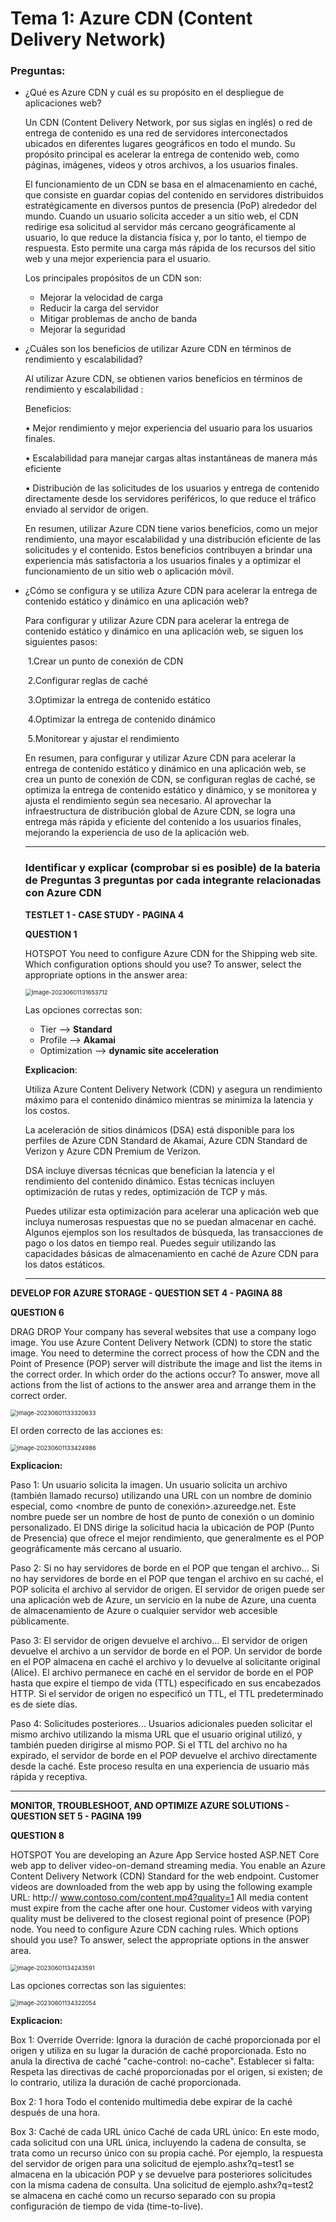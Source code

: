 # Tema 1: Azure CDN (Content Delivery Network)



### Preguntas:

- ¿Qué es Azure CDN y cuál es su propósito en el despliegue de aplicaciones web?

  

  Un CDN (Content Delivery Network, por sus siglas en inglés) o red de entrega de contenido es una red de servidores interconectados ubicados en diferentes lugares geográficos en todo el mundo. Su propósito principal es acelerar la entrega de contenido web, como páginas, imágenes, videos y otros archivos, a los usuarios finales.

  El funcionamiento de un CDN se basa en el almacenamiento en caché, que consiste en guardar copias del contenido en servidores distribuidos estratégicamente en diversos puntos de presencia (PoP) alrededor del mundo. Cuando un usuario solicita acceder a un sitio web, el CDN redirige esa solicitud al servidor más cercano geográficamente al usuario, lo que reduce la distancia física y, por lo tanto, el tiempo de respuesta. Esto permite una carga más rápida de los recursos del sitio web y una mejor experiencia para el usuario.

  Los principales propósitos de un CDN son:

  - Mejorar la velocidad de carga
  - Reducir la carga del servidor
  - Mitigar problemas de ancho de banda
  - Mejorar la seguridad

  

- ¿Cuáles son los beneficios de utilizar Azure CDN en términos de rendimiento y
  escalabilidad?

  Al utilizar Azure CDN, se obtienen varios beneficios en términos de rendimiento y escalabilidad :

  Beneficios:

  • Mejor rendimiento y mejor experiencia del usuario para los usuarios finales.

  • Escalabilidad para manejar cargas altas instantáneas de manera más eficiente

  • Distribución de las solicitudes de los usuarios y entrega de contenido directamente desde los servidores periféricos, lo que reduce el tráfico enviado al servidor de origen.

  En resumen, utilizar Azure CDN tiene varios beneficios, como un mejor rendimiento, una mayor escalabilidad y una distribución eficiente de las solicitudes y el contenido. Estos beneficios contribuyen a brindar una experiencia más satisfactoria a los usuarios finales y a optimizar el funcionamiento de un sitio web o aplicación móvil.

  

- ¿Cómo se configura y se utiliza Azure CDN para acelerar la entrega de contenido estático
  y dinámico en una aplicación web?

  Para configurar y utilizar Azure CDN para acelerar la entrega de contenido estático y dinámico en una aplicación web, se siguen los siguientes pasos:

  ​	1.Crear un punto de conexión de CDN

  ​	2.Configurar reglas de caché

  ​	3.Optimizar la entrega de contenido estático

  ​	4.Optimizar la entrega de contenido dinámico

  ​	5.Monitorear y ajustar el rendimiento

  En resumen, para configurar y utilizar Azure CDN para acelerar la entrega de contenido estático y dinámico en una aplicación web, se crea un punto de conexión de CDN, se configuran reglas de caché, se optimiza la entrega de contenido estático y dinámico, y se monitorea y ajusta el rendimiento según sea necesario. Al aprovechar la infraestructura de distribución global de Azure CDN, se logra una entrega más rápida y eficiente del contenido a los usuarios finales, mejorando la experiencia de uso de la aplicación web.

  

  

  -------------------------------------------------------------------------------------------------------------------------------------------------------------------------------------------

  

  

  
  
  

  ### Identificar y explicar (comprobar si es posible) de la bateria de Preguntas 3 preguntas por cada integrante relacionadas con Azure CDN

  

  **TESTLET 1 - CASE STUDY - PAGINA 4**
  
  **QUESTION 1** 

  HOTSPOT
  You need to configure Azure CDN for the Shipping web site.
  Which configuration options should you use? To answer, select the appropriate options in the answer area:

  <img src="C:\Users\Álvaro\AppData\Roaming\Typora\typora-user-images\image-20230601131653712.png" alt="image-20230601131653712" style="zoom: 67%;" />

  Las opciones correctas son:

  - Tier --> **Standard**
  - Profile --> **Akamai**
  - Optimization --> **dynamic site acceleration**

  **Explicacion**:
  
  Utiliza Azure Content Delivery Network (CDN) y asegura un rendimiento máximo para el contenido dinámico mientras se minimiza la latencia y los costos.
  
  La aceleración de sitios dinámicos (DSA) está disponible para los perfiles de Azure CDN Standard de Akamai, Azure CDN Standard de Verizon y Azure CDN Premium de Verizon.
  
  DSA incluye diversas técnicas que benefician la latencia y el rendimiento del contenido dinámico. Estas técnicas incluyen optimización de rutas y redes, optimización de TCP y más.
  
  Puedes utilizar esta optimización para acelerar una aplicación web que incluya numerosas respuestas que no se puedan almacenar en caché. Algunos ejemplos son los resultados de búsqueda, las transacciones de pago o los datos en tiempo real. Puedes seguir utilizando las capacidades básicas de almacenamiento en caché de Azure CDN para los datos estáticos.
  
  
  
  
  
  -------------------------------------------------------------------------------------------------------------------------------------------------------------------------------------------





**DEVELOP FOR AZURE STORAGE - QUESTION SET 4 - PAGINA 88**

**QUESTION 6**

DRAG DROP
Your company has several websites that use a company logo image. You use Azure Content Delivery
Network (CDN) to store the static image.
You need to determine the correct process of how the CDN and the Point of Presence (POP) server will
distribute the image and list the items in the correct order.
In which order do the actions occur? To answer, move all actions from the list of actions to the answer area
and arrange them in the correct order.

<img src="C:\Users\Álvaro\AppData\Roaming\Typora\typora-user-images\image-20230601133320633.png" alt="image-20230601133320633" style="zoom:67%;" />



El orden correcto de las acciones es:

<img src="C:\Users\Álvaro\AppData\Roaming\Typora\typora-user-images\image-20230601133424986.png" alt="image-20230601133424986" style="zoom:67%;" />

**Explicacion:**

Paso 1: Un usuario solicita la imagen. Un usuario solicita un archivo (también llamado recurso) utilizando una URL con un nombre de dominio especial, como <nombre de punto de conexión>.azureedge.net. Este nombre puede ser un nombre de host de punto de conexión o un dominio personalizado. El DNS dirige la solicitud hacia la ubicación de POP (Punto de Presencia) que ofrece el mejor rendimiento, que generalmente es el POP geográficamente más cercano al usuario.

Paso 2: Si no hay servidores de borde en el POP que tengan el archivo... Si no hay servidores de borde en el POP que tengan el archivo en su caché, el POP solicita el archivo al servidor de origen. El servidor de origen puede ser una aplicación web de Azure, un servicio en la nube de Azure, una cuenta de almacenamiento de Azure o cualquier servidor web accesible públicamente.

Paso 3: El servidor de origen devuelve el archivo... El servidor de origen devuelve el archivo a un servidor de borde en el POP. Un servidor de borde en el POP almacena en caché el archivo y lo devuelve al solicitante original (Alice). El archivo permanece en caché en el servidor de borde en el POP hasta que expire el tiempo de vida (TTL) especificado en sus encabezados HTTP. Si el servidor de origen no especificó un TTL, el TTL predeterminado es de siete días.

Paso 4: Solicitudes posteriores... Usuarios adicionales pueden solicitar el mismo archivo utilizando la misma URL que el usuario original utilizó, y también pueden dirigirse al mismo POP. Si el TTL del archivo no ha expirado, el servidor de borde en el POP devuelve el archivo directamente desde la caché. Este proceso resulta en una experiencia de usuario más rápida y receptiva.





-------------------------------------------------------------------------------------------------------------------------------------------------------------------------------------------





**MONITOR, TROUBLESHOOT, AND OPTIMIZE AZURE SOLUTIONS - QUESTION SET 5 - PAGINA 199**

**QUESTION 8**

HOTSPOT
You are developing an Azure App Service hosted ASP.NET Core web app to deliver video-on-demand
streaming media. You enable an Azure Content Delivery Network (CDN) Standard for the web endpoint.
Customer videos are downloaded from the web app by using the following example URL: http://
www.contoso.com/content.mp4?quality=1
All media content must expire from the cache after one hour. Customer videos with varying quality must be
delivered to the closest regional point of presence (POP) node.
You need to configure Azure CDN caching rules.
Which options should you use? To answer, select the appropriate options in the answer area.



<img src="C:\Users\Álvaro\AppData\Roaming\Typora\typora-user-images\image-20230601134243591.png" alt="image-20230601134243591" style="zoom:67%;" />

Las opciones correctas son las siguientes:

<img src="C:\Users\Álvaro\AppData\Roaming\Typora\typora-user-images\image-20230601134322054.png" alt="image-20230601134322054" style="zoom:67%;" />



**Explicacion:**

Box 1: Override Override: Ignora la duración de caché proporcionada por el origen y utiliza en su lugar la duración de caché proporcionada. Esto no anula la directiva de caché "cache-control: no-cache". Establecer si falta: Respeta las directivas de caché proporcionadas por el origen, si existen; de lo contrario, utiliza la duración de caché proporcionada.

Box 2: 1 hora Todo el contenido multimedia debe expirar de la caché después de una hora.

Box 3: Caché de cada URL único Caché de cada URL único: En este modo, cada solicitud con una URL única, incluyendo la cadena de consulta, se trata como un recurso único con su propia caché. Por ejemplo, la respuesta del servidor de origen para una solicitud de ejemplo.ashx?q=test1 se almacena en la ubicación POP y se devuelve para posteriores solicitudes con la misma cadena de consulta. Una solicitud de ejemplo.ashx?q=test2 se almacena en caché como un recurso separado con su propia configuración de tiempo de vida (time-to-live).